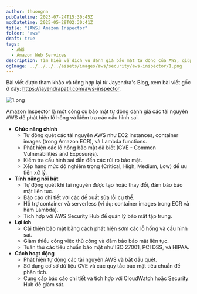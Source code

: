 ```yaml
---
author: thuongnn
pubDatetime: 2023-07-24T15:30:45Z
modDatetime: 2025-05-29T02:30:41Z
title: "[AWS] Amazon Inspector"
folder: "aws"
draft: true
tags:
  - AWS
  - Amazon Web Services
description: Tìm hiểu về dịch vụ đánh giá bảo mật tự động của AWS, giúp phát hiện lỗ hổng và tuân thủ bảo mật.
ogImage: ../../../../assets/images/aws/security/aws-inspector/1.png
---
```


Bài viết được tham khảo và tổng hợp lại từ Jayendra's Blog, xem bài viết gốc ở đây: https://jayendrapatil.com/aws-inspector.

![1.png](@/assets/images/aws/security/aws-inspector/1.png)

Amazon Inspector là một công cụ bảo mật tự động đánh giá các tài nguyên AWS để phát hiện lỗ hổng và kiểm tra các cấu hình sai.

- **Chức năng chính**
  - Tự động quét các tài nguyên AWS như EC2 instances, container images (trong Amazon ECR), và Lambda functions.
  - Phát hiện các lỗ hổng bảo mật đã biết (CVE - Common Vulnerabilities and Exposures).
  - Kiểm tra cấu hình sai dẫn đến các rủi ro bảo mật.
  - Xếp hạng mức độ nghiêm trọng (Critical, High, Medium, Low) để ưu tiên xử lý.
- **Tính năng nổi bật**
  - Tự động quét khi tài nguyên được tạo hoặc thay đổi, đảm bảo bảo mật liên tục.
  - Báo cáo chi tiết với các đề xuất sửa lỗi cụ thể.
  - Hỗ trợ container và serverless (ví dụ: container images trong ECR và hàm Lambda).
  - Tích hợp với AWS Security Hub để quản lý bảo mật tập trung.
- **Lợi ích**
  - Cải thiện bảo mật bằng cách phát hiện sớm các lỗ hổng và cấu hình sai.
  - Giảm thiểu công việc thủ công và đảm bảo bảo mật liên tục.
  - Tuân thủ các tiêu chuẩn bảo mật như ISO 27001, PCI DSS, và HIPAA.
- **Cách hoạt động**
  - Phát hiện tự động các tài nguyên AWS và bắt đầu quét.
  - Sử dụng cơ sở dữ liệu CVE và các quy tắc bảo mật tiêu chuẩn để phân tích.
  - Cung cấp báo cáo chi tiết và tích hợp với CloudWatch hoặc Security Hub để giám sát.
